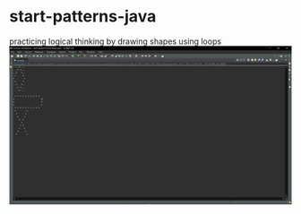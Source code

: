 # start-patterns-java
practicing logical thinking by drawing shapes using loops
![Output](https://github.com/Ahmad-Git-Hub/start-patterns-java/blob/master/screenshots/Screenshot%20.png?raw=true)
